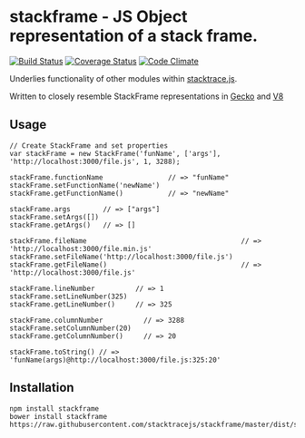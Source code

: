 stackframe - JS Object representation of a stack frame. 
==========
[![Build Status](https://travis-ci.org/stacktracejs/stackframe.svg?branch=master)](https://travis-ci.org/stacktracejs/stackframe) [![Coverage Status](https://img.shields.io/coveralls/stacktracejs/stackframe.svg)](https://coveralls.io/r/stacktracejs/stackframe?branch=master) [![Code Climate](https://codeclimate.com/github/stacktracejs/stackframe/badges/gpa.svg)](https://codeclimate.com/github/stacktracejs/stackframe)

Underlies functionality of other modules within [stacktrace.js](http://www.stacktracejs.com).

Written to closely resemble StackFrame representations in [Gecko](http://mxr.mozilla.org/mozilla-central/source/xpcom/base/nsIException.idl#14) and [V8](https://code.google.com/p/v8-wiki/wiki/JavaScriptStackTraceApi)

## Usage
```
// Create StackFrame and set properties
var stackFrame = new StackFrame('funName', ['args'], 'http://localhost:3000/file.js', 1, 3288);

stackFrame.functionName                // => "funName"
stackFrame.setFunctionName('newName')
stackFrame.getFunctionName()           // => "newName"

stackFrame.args        // => ["args"]
stackFrame.setArgs([])
stackFrame.getArgs()   // => []

stackFrame.fileName                                      // => 'http://localhost:3000/file.min.js'
stackFrame.setFileName('http://localhost:3000/file.js')  
stackFrame.getFileName()                                 // => 'http://localhost:3000/file.js'

stackFrame.lineNumber          // => 1
stackFrame.setLineNumber(325)
stackFrame.getLineNumber()     // => 325

stackFrame.columnNumber          // => 3288
stackFrame.setColumnNumber(20)
stackFrame.getColumnNumber()     // => 20

stackFrame.toString() // => 'funName(args)@http://localhost:3000/file.js:325:20'
```

## Installation
```
npm install stackframe
bower install stackframe
https://raw.githubusercontent.com/stacktracejs/stackframe/master/dist/stackframe.min.js
```

